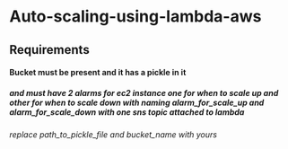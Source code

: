 # Auto-scaling-using-lambda-aws
## Requirements 
#### Bucket must be present and it has a pickle in it
##### and must have 2 alarms for ec2 instance one for when to scale up and other for when to scale down with naming alarm_for_scale_up and alarm_for_scale_down with one sns topic attached to lambda
###### replace path_to_pickle_file and bucket_name with yours



